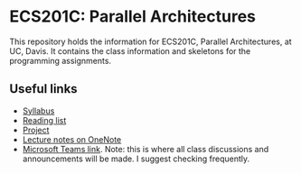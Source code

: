 # ECS201C: Parallel Architectures

This repository holds the information for ECS201C, Parallel Architectures, at UC, Davis.
It contains the class information and skeletons for the programming assignments.

## Useful links

- [Syllabus](syllabus.md)
- [Reading list](reading-list.md)
- [Project](project.md)
- [Lecture notes on OneNote](https://1drv.ms/o/s!AglP7HMXX-9DjF1xjLBEFEVQz4Ze)
- [Microsoft Teams link](https://teams.microsoft.com/l/team/19%3ad6420d6da2ef421fb15ba63709562467%40thread.skype/conversations?groupId=077efc54-af37-496e-9405-8c7783fa2d3e&tenantId=a8046f64-66c0-4f00-9046-c8daf92ff62b). Note: this is where all class discussions and announcements will be made. I suggest checking frequently.
